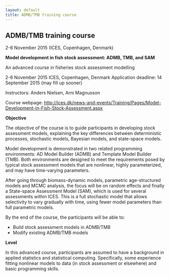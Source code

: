 ```yaml
---
layout: default
title: ADMB/TMB training course
---
```


<h2>ADMB/TMB training course</h2>

2-6 November 2015 (ICES, Copenhagen, Denmark)

<strong>Model development in fish stock assessment:
ADMB, TMB, and SAM</strong>

An advanced course in fisheries stock assessment modelling

2-6 November 2015
ICES, Copenhagen, Denmark
Application deadline: 14 September 2015 (may fill up sooner)

Instructors: Anders Nielsen, Arni Magnusson

Course webpage: http://ices.dk/news-and-events/Training/Pages/Model-Development-in-Fish-Stock-Assessment.aspx

<strong>Objective</strong>

The objective of the course is to guide participants in developing stock assessment models, explaining the key differences between deterministic processes, stochastic models, Bayesian models, and state-space models.

Model development is demonstrated in two related programming environments: AD Model Builder (ADMB) and Template Model Builder (TMB). Both environments are designed to meet the requirements posed by typical stock assessment models that are nonlinear, highly parameterized, and may have time-varying parameters.

After going through biomass-dynamic models, parametric age-structured models and MCMC analysis, the focus will be on random effects and finally a State-space Assessment Model (SAM), which is used for several assessments within ICES. This is a full stochastic model that allows selectivity to vary gradually with time, using fewer model parameters than full parametric models.

By the end of the course, the participants will be able to:

* Build stock assessment models in ADMB/TMB
* Modify existing ADMB/TMB models

<strong>Level</strong>

In this advanced course, participants are assumed to have a background in applied statistics and statistical computing. Specifically, some experience fitting nonlinear models to data (in stock assessment or elsewhere) and basic programming skills.
